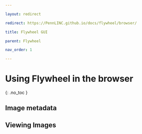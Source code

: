 ```yaml
---

layout: redirect

redirect: https://PennLINC.github.io/docs/flywheel/browser/

title: Flywheel GUI

parent: Flywheel

nav_order: 1

---
```




# Using Flywheel in the browser

{: .no_toc }



## Image metadata



## Viewing Images

